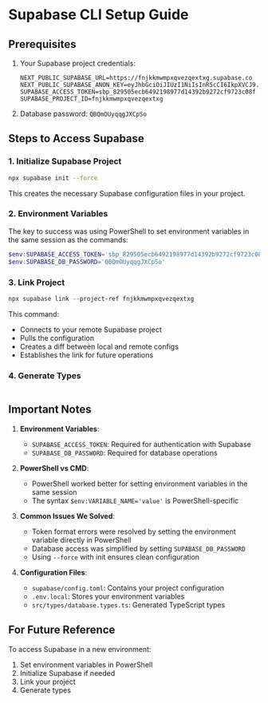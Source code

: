 # Supabase CLI Setup Guide

## Prerequisites
1. Your Supabase project credentials:
   ```env
   NEXT_PUBLIC_SUPABASE_URL=https://fnjkkmwmpxqvezqextxg.supabase.co
   NEXT_PUBLIC_SUPABASE_ANON_KEY=eyJhbGciOiJIUzI1NiIsInR5cCI6IkpXVCJ9...
   SUPABASE_ACCESS_TOKEN=sbp_829505ecb6492198977d14392b9272cf9723c08f
   SUPABASE_PROJECT_ID=fnjkkmwmpxqvezqextxg
   ```
2. Database password: `QBQmOUyqqgJXCpSo`

## Steps to Access Supabase

### 1. Initialize Supabase Project
```bash
npx supabase init --force
```
This creates the necessary Supabase configuration files in your project.

### 2. Environment Variables
The key to success was using PowerShell to set environment variables in the same session as the commands:
```powershell
$env:SUPABASE_ACCESS_TOKEN='sbp_829505ecb6492198977d14392b9272cf9723c08f'
$env:SUPABASE_DB_PASSWORD='QBQmOUyqqgJXCpSo'
```

### 3. Link Project
```powershell
npx supabase link --project-ref fnjkkmwmpxqvezqextxg
```
This command:
- Connects to your remote Supabase project
- Pulls the configuration
- Creates a diff between local and remote configs
- Establishes the link for future operations

### 4. Generate Types
```powershell -Command $env:SUPABASE_ACCESS_TOKEN='sbp_829505ecb6492198977d14392b9272cf9723c08f'; npx supabase gen types typescript --project-id fnjkkmwmpxqvezqextxg | Out-File -Encoding UTF8 src/types/database.types.ts
```

## Important Notes
1. **Environment Variables**: 
   - `SUPABASE_ACCESS_TOKEN`: Required for authentication with Supabase
   - `SUPABASE_DB_PASSWORD`: Required for database operations

2. **PowerShell vs CMD**:
   - PowerShell worked better for setting environment variables in the same session
   - The syntax `$env:VARIABLE_NAME='value'` is PowerShell-specific

3. **Common Issues We Solved**:
   - Token format errors were resolved by setting the environment variable directly in PowerShell
   - Database access was simplified by setting `SUPABASE_DB_PASSWORD`
   - Using `--force` with init ensures clean configuration

4. **Configuration Files**:
   - `supabase/config.toml`: Contains your project configuration
   - `.env.local`: Stores your environment variables
   - `src/types/database.types.ts`: Generated TypeScript types

## For Future Reference
To access Supabase in a new environment:
1. Set environment variables in PowerShell
2. Initialize Supabase if needed
3. Link your project
4. Generate types

